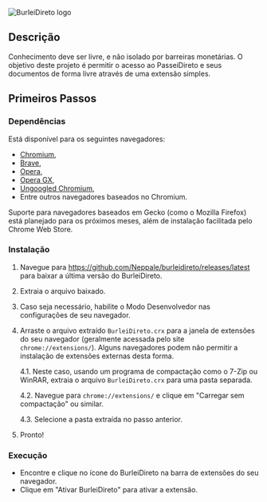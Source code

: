 ![BurleiDireto logo](https://i.imgur.com/BC0JacA.png)

## Descrição

Conhecimento deve ser livre, e não isolado por barreiras monetárias.
O objetivo deste projeto é permitir o acesso ao PasseiDireto e seus documentos de forma livre através de uma extensão simples.

## Primeiros Passos

### Dependências

Está disponível para os seguintes navegadores:

- [Chromium](https://www.chromium.org/getting-involved/download-chromium),
- [Brave](https://brave.com/download/),
- [Opera](https://www.opera.com/pt-br/computer/windows),
- [Opera GX](https://www.opera.com/computer/gx),
- [Ungoogled Chromium](https://ungoogled-software.github.io/ungoogled-chromium-binaries/),
- Entre outros navegadores baseados no Chromium.

Suporte para navegadores baseados em Gecko (como o Mozilla Firefox) está planejado para os próximos meses, além de instalação facilitada pelo Chrome Web Store.

### Instalação

1. Navegue para https://github.com/Neppale/burleidireto/releases/latest para baixar a última versão do BurleiDireto.
2. Extraia o arquivo baixado.
3. Caso seja necessário, habilite o Modo Desenvolvedor nas configurações de seu navegador.
4. Arraste o arquivo extraído `BurleiDireto.crx` para a janela de extensões do seu navegador (geralmente acessada pelo site `chrome://extensions/`).
   Alguns navegadores podem não permitir a instalação de extensões externas desta forma.

   4.1. Neste caso, usando um programa de compactação como o 7-Zip ou WinRAR, extraia o arquivo `BurleiDireto.crx` para uma pasta separada.

   4.2. Navegue para `chrome://extensions/` e clique em "Carregar sem compactação" ou similar.

   4.3. Selecione a pasta extraída no passo anterior.

5. Pronto!

### Execução

- Encontre e clique no ícone do BurleiDireto na barra de extensões do seu navegador.
- Clique em "Ativar BurleiDireto" para ativar a extensão.
